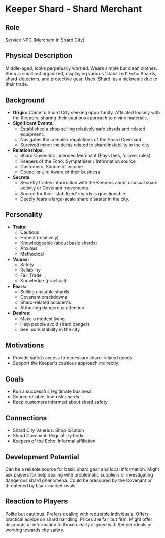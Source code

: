 # Keeper Shard - Shard Merchant

## Role
Service NPC (Merchant in Shard City)

## Physical Description
Middle-aged, looks perpetually worried. Wears simple but clean clothes. Shop is small but organized, displaying various 'stabilized' Echo Shards, shard-detectors, and protective gear. Uses 'Shard' as a nickname due to their trade.

## Background
- **Origin:** Came to Shard City seeking opportunity. Affiliated loosely with the Keepers, sharing their cautious approach to divine materials.
- **Significant Events:**
  - Established a shop selling relatively safe shards and related equipment.
  - Navigates the complex regulations of the Shard Covenant.
  - Survived minor incidents related to shard instability in the city.
- **Relationships:**
  - Shard Covenant: Licensed Merchant (Pays fees, follows rules)
  - Keepers of the Echo: Sympathizer / Information source
  - Customers: Source of income
  - Councilor Jin: Aware of their business
- **Secrets:**
  - Secretly trades information with the Keepers about unusual shard activity or Covenant movements.
  - Source for their 'stabilized' shards is questionable.
  - Deeply fears a large-scale shard disaster in the city.

## Personality
- **Traits:**
  - Cautious
  - Honest (relatively)
  - Knowledgeable (about basic shards)
  - Anxious
  - Methodical
- **Values:**
  - Safety
  - Reliability
  - Fair Trade
  - Knowledge (practical)
- **Fears:**
  - Selling unstable shards
  - Covenant crackdowns
  - Shard-related accidents
  - Attracting dangerous attention
- **Desires:**
  - Make a modest living
  - Help people avoid shard dangers
  - See more stability in the city

## Motivations
- Provide safe(r) access to necessary shard-related goods.
- Support the Keeper's cautious approach indirectly.

## Goals
- Run a successful, legitimate business.
- Source reliable, low-risk shards.
- Keep customers informed about shard safety.

## Connections
- Shard City Valerius: Shop location
- Shard Covenant: Regulatory body
- Keepers of the Echo: Informal affiliation

## Development Potential
Can be a reliable source for basic shard gear and local information. Might ask players for help dealing with problematic suppliers or investigating dangerous shard phenomena. Could be pressured by the Covenant or threatened by black market rivals.

## Reaction to Players
Polite but cautious. Prefers dealing with reputable individuals. Offers practical advice on shard handling. Prices are fair but firm. Might offer discounts or information to those clearly aligned with Keeper ideals or working towards city safety.
